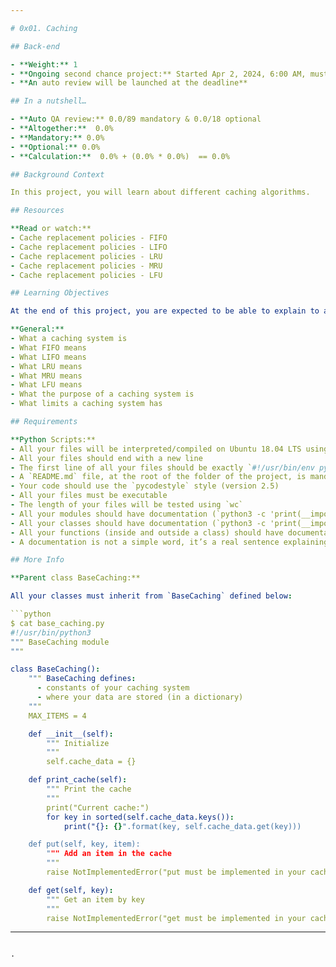 ```yaml
---

# 0x01. Caching

## Back-end

- **Weight:** 1
- **Ongoing second chance project:** Started Apr 2, 2024, 6:00 AM, must end by Apr 6, 2024, 6:00 AM
- **An auto review will be launched at the deadline**

## In a nutshell…

- **Auto QA review:** 0.0/89 mandatory & 0.0/18 optional
- **Altogether:**  0.0%
- **Mandatory:** 0.0%
- **Optional:** 0.0%
- **Calculation:**  0.0% + (0.0% * 0.0%)  == 0.0%

## Background Context

In this project, you will learn about different caching algorithms.

## Resources

**Read or watch:**
- Cache replacement policies - FIFO
- Cache replacement policies - LIFO
- Cache replacement policies - LRU
- Cache replacement policies - MRU
- Cache replacement policies - LFU

## Learning Objectives

At the end of this project, you are expected to be able to explain to anyone, without the help of Google:

**General:**
- What a caching system is
- What FIFO means
- What LIFO means
- What LRU means
- What MRU means
- What LFU means
- What the purpose of a caching system is
- What limits a caching system has

## Requirements

**Python Scripts:**
- All your files will be interpreted/compiled on Ubuntu 18.04 LTS using python3 (version 3.7)
- All your files should end with a new line
- The first line of all your files should be exactly `#!/usr/bin/env python3`
- A `README.md` file, at the root of the folder of the project, is mandatory
- Your code should use the `pycodestyle` style (version 2.5)
- All your files must be executable
- The length of your files will be tested using `wc`
- All your modules should have documentation (`python3 -c 'print(__import__("my_module").__doc__)'`)
- All your classes should have documentation (`python3 -c 'print(__import__("my_module").MyClass.__doc__)'`)
- All your functions (inside and outside a class) should have documentation (`python3 -c 'print(__import__("my_module").my_function.__doc__)'` and `python3 -c 'print(__import__("my_module").MyClass.my_function.__doc__)'`)
- A documentation is not a simple word, it’s a real sentence explaining what’s the purpose of the module, class, or method (the length of it will be verified)

## More Info

**Parent class BaseCaching:**

All your classes must inherit from `BaseCaching` defined below:

```python
$ cat base_caching.py
#!/usr/bin/python3
""" BaseCaching module
"""

class BaseCaching():
    """ BaseCaching defines:
      - constants of your caching system
      - where your data are stored (in a dictionary)
    """
    MAX_ITEMS = 4

    def __init__(self):
        """ Initialize
        """
        self.cache_data = {}

    def print_cache(self):
        """ Print the cache
        """
        print("Current cache:")
        for key in sorted(self.cache_data.keys()):
            print("{}: {}".format(key, self.cache_data.get(key)))

    def put(self, key, item):
        """ Add an item in the cache
        """
        raise NotImplementedError("put must be implemented in your cache class")

    def get(self, key):
        """ Get an item by key
        """
        raise NotImplementedError("get must be implemented in your cache class")
```

---
```

.
